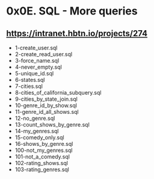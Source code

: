 # 0x0E. SQL - More queries
https://intranet.hbtn.io/projects/274
---
- 1-create_user.sql
- 2-create_read_user.sql
- 3-force_name.sql
- 4-never_empty.sql
- 5-unique_id.sql
- 6-states.sql
- 7-cities.sql
- 8-cities_of_california_subquery.sql
- 9-cities_by_state_join.sql
- 10-genre_id_by_show.sql
- 11-genre_id_all_shows.sql
- 12-no_genre.sql
- 13-count_shows_by_genre.sql
- 14-my_genres.sql
- 15-comedy_only.sql
- 16-shows_by_genre.sql
- 100-not_my_genres.sql
- 101-not_a_comedy.sql
- 102-rating_shows.sql
- 103-rating_genres.sql
